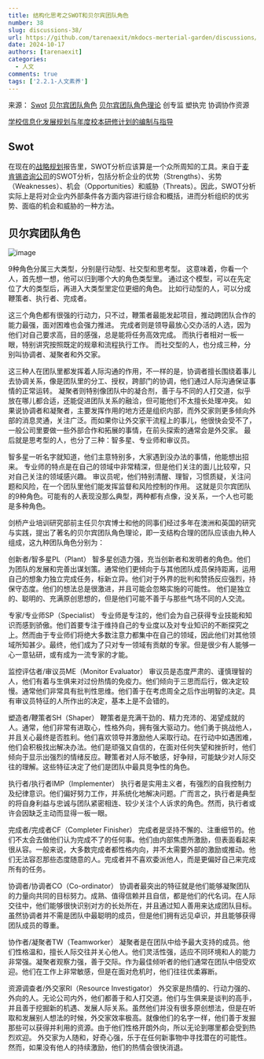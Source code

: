 ```yaml
---
title: 结构化思考之SWOT和贝尔宾团队角色
number: 38
slug: discussions-38/
url: https://github.com/tarenaexit/mkdocs-merterial-garden/discussions/38
date: 2024-10-17
authors: [tarenaexit]
categories: 
  - 人文
comments: true
tags: ['2.2.1-人文素养']
---
```


来源：
[Swot](https://wiki.mbalib.com/wiki/Swot)
[贝尔宾团队角色](https://zhuanlan.zhihu.com/p/418992531) [贝尔宾团队角色理论](https://wiki.mbalib.com/wiki/%E8%B4%9D%E5%B0%94%E5%AE%BE%E5%9B%A2%E9%98%9F%E8%A7%92%E8%89%B2%E7%90%86%E8%AE%BA) 创专监 塑执完 协调协作资源
<!-- more -->
[学校信息化发展规划与年度校本研修计划的编制与指导](https://basic.smartedu.cn/teacherTraining/courseDetail?channelId=ad1c8b97-5008-47bf-8ed6-59ca3603974b&courseId=1080da02-120e-4d54-83fb-de5e283e9655&breadcrumb=%E4%B8%93%E4%B8%9A%E5%8F%91%E5%B1%95&libraryId=6b383154-49e6-4b81-bdc4-9ebc85d5306c&firstLevel=f5d12897-a2ac-4c49-9f94-5a0cdb36dfc6&secondLevel=45f8c5d9-030e-4ee0-8181-39e9ca065397&tag=%E6%8A%80%E6%9C%AF%E5%BA%94%E7%94%A8)

## Swot
在现在的[战略规划](https://wiki.mbalib.com/wiki/%E6%88%98%E7%95%A5%E8%A7%84%E5%88%92)报告里，SWOT分析应该算是一个众所周知的工具。来自于[麦肯锡咨询公司](https://wiki.mbalib.com/wiki/%E9%BA%A6%E8%82%AF%E9%94%A1%E5%92%A8%E8%AF%A2%E5%85%AC%E5%8F%B8)的SWOT分析，包括分析企业的优势（Strengths）、劣势（Weaknesses）、机会（Opportunities）和威胁（Threats）。因此，SWOT分析实际上是将对企业内外部条件各方面内容进行综合和概括，进而分析组织的优劣势、面临的机会和威胁的一种方法。

## 贝尔宾团队角色

![image](https://cdn.ccsyue.com/picx-images-hosting/master/20241017/image.2obinel750.webp)

9种角色分属三大类型，分别是行动型、社交型和思考型。
这意味着，你看一个人，首先想一想，他可以归到哪个大的角色类型里。
通过这个模型，可以在先定位了大的类型后，再进入大类型里定位更细的角色。
比如行动型的人，可以分成鞭策者、执行者、完成者。

这三个角色都有很强的行动力，只不过，鞭策者最能发起项目，推动跨团队合作的能力最强，面对困难也会强力推进。
完成者则是领导最放心交办活的人选，因为他们对自己要求高，目的感强，总是能将任务高效完成。
而执行者相对一板一眼，特别讲究按照既定的规章和流程执行工作。
而社交型的人，也分成三种，分别叫协调者、凝聚者和外交家。

这三种人在团队里都发挥着人际沟通的作用，不一样的是，协调者擅长围绕着事儿去协调关系，像是团队里的分工、授权，跨部门的协调，他们通过人际沟通保证事情的正常运转。
凝聚者则特别像团队中的凝合剂，善于与不同的人打交道，似乎放在哪儿都合适，还能促进团队关系的融洽，但可能他们不太擅长处理冲突。
如果说协调者和凝聚者，主要发挥作用的地方还是组织内部，而外交家则更多倾向外部的消息灵通，关注广泛。而如果你让外交家干流程上的事儿，他很快会受不了，一般公司里要做一些外部合作和拓展的事情，在前头探索的通常会是外交家。
最后就是思考型的人，也分了三种：智多星、专业师和审议员。

智多星一听名字就知道，他们主意特别多，大家遇到没办法的事情，他能想出招来。
专业师的特点是在自己的领域中非常精深，但是他们关注的面儿比较窄，只对自己关注的领域感兴趣。
审议员呢，他们特别清醒、理智，习惯质疑，关注问题和风险，在一个团队里他们能发挥监督和风险控制的作用。
这就是贝尔宾团队的9种角色。可能有的人表现没那么典型，两种都有点像，没关系，一个人也可能是多种角色。



剑桥产业培训研究部前主任贝尔宾博士和他的同事们经过多年在澳洲和英国的研究与实践，提出了著名的贝尔宾团队角色理论，即一支结构合理的团队应该由九种人组成，这九种团队角色分别为：

创新者/智多星PL（Plant）
智多星创造力强，充当创新者和发明者的角色。他们为团队的发展和完善出谋划策。通常他们更倾向于与其他团队成员保持距离，运用自己的想象力独立完成任务，标新立异。他们对于外界的批判和赞扬反应强烈，持保守态度。他们的想法总是很激进，并且可能会忽略实施的可能性。 他们是独立的、聪明的、充满原创思想的，但是他们可能不善于与那些气场不同的人交流。

专家/专业师SP（Specialist）
专业师是专注的，他们会为自己获得专业技能和知识而感到骄傲。他们首要专注于维持自己的专业度以及对专业知识的不断探究之上。然而由于专业师们将绝大多数注意力都集中在自己的领域，因此他们对其他领域所知甚少。最终，他们成为了只对专一领域有贡献的专家。但是很少有人能够一心一意钻研，或有成为一流专家的才能。

监控评估者/审议员ME（Monitor Evaluator）
审议员是态度严肃的、谨慎理智的人，他们有着与生俱来对过份热情的免疫力。他们倾向于三思而后行，做决定较慢。通常他们非常具有批判性思维。他们善于在考虑周全之后作出明智的决定。具有审议员特征的人所作出的决定，基本上是不会错的。

塑造者/鞭策者SH（Shaper）
鞭策者是充满干劲的、精力充沛的、渴望成就的人。通常，他们非常有进取心，性格外向，拥有强大驱动力。他们勇于挑战他人，并且关心最终是否胜利。他们喜欢领导并激励他人采取行动。在行动中如遇困难，他们会积极找出解决办法。他们是顽强又自信的，在面对任何失望和挫折时，他们倾向于显示出强烈的情绪反应。鞭策者对人际不敏感，好争辩，可能缺少对人际交往的理解。这些特征决定了他们是团队中最具竞争性的角色。

执行者/执行者IMP（Implementer）
执行者是实用主义者，有强烈的自我控制力及纪律意识。他们偏好努力工作，并系统化地解决问题。广而言之，执行者是典型的将自身利益与忠诚与团队紧密相连、较少关注个人诉求的角色。然而，执行者或许会因缺乏主动而显得一板一眼。

完成者/完成者CF（Completer Finisher）
完成者是坚持不懈的、注重细节的。他们不太会去做他们认为完成不了的任何事。他们由内部焦虑所激励，但表面看起来很从容。一般来说，大多数完成者都性格内向，并不太需要外部的激励或推动。他们无法容忍那些态度随意的人。完成者并不喜欢委派他人，而是更偏好自己来完成所有的任务。

协调者/协调者CO（Co-ordinator）
协调者最突出的特征就是他们能够凝聚团队的力量向共同的目标努力。成熟、值得信赖并且自信，都是他们的代名词。在人际交往中，他们能够很快识别对方的长处所在，并且通过知人善用来达成团队目标。虽然协调者并不需是团队中最聪明的成员，但是他们拥有远见卓识，并且能够获得团队成员的尊重。

协作者/凝聚者TW（Teamworker）
凝聚者是在团队中给予最大支持的成员。他们性格温和，擅长人际交往并关心他人。他们灵活性强，适应不同环境和人的能力非常强。凝聚者观察力强，善于交际。作为最佳倾听者的他们通常在团队中倍受欢迎。他们在工作上非常敏感，但是在面对危机时，他们往往优柔寡断。

资源调查者/外交家RI（Resource Investigator）
外交家是热情的、行动力强的、外向的人。无论公司内外，他们都善于和人打交道。他们与生俱来是谈判的高手，并且善于挖掘新的机遇、发展人际关系。虽然他们并没有很多原创想法，但是在听取和发展别人想法的时候，外交家效率极高。就像他们的名字一样，他们善于发掘那些可以获得并利用的资源。由于他们性格开朗外向，所以无论到哪里都会受到热烈欢迎。 外交家为人随和，好奇心强，乐于在任何新事物中寻找潜在的可能性。然而，如果没有他人的持续激励，他们的热情会很快消退。

